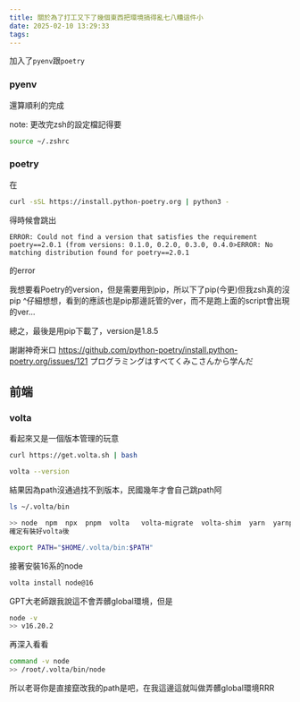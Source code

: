 ```yaml
---
title: 關於為了打工又下了幾個東西把環境搞得亂七八糟這件小
date: 2025-02-10 13:29:33
tags:
---
```


加入了`pyenv`跟`poetry`

### pyenv

還算順利的完成

note: 更改完zsh的設定檔記得要
```bash 
source ~/.zshrc 
```

### poetry

在
```bash 
curl -sSL https://install.python-poetry.org | python3 -
```
得時候會跳出
```console
ERROR: Could not find a version that satisfies the requirement poetry==2.0.1 (from versions: 0.1.0, 0.2.0, 0.3.0, 0.4.0>ERROR: No matching distribution found for poetry==2.0.1
```
的error

我想要看Poetry的version，但是需要用到pip，所以下了pip(今更)但我zsh真的沒pip
^仔細想想，看到的應該也是pip那邊託管的ver，而不是跑上面的script會出現的ver...

總之，最後是用pip下載了，version是1.8.5


謝謝神奇米口
https://github.com/python-poetry/install.python-poetry.org/issues/121
プログラミングはすべてくみこさんから学んだ

## 前端
### volta
看起來又是一個版本管理的玩意
```bash
curl https://get.volta.sh | bash
```

```bash
volta --version
```
結果因為path沒通過找不到版本，民國幾年才會自己跳path阿
```bash
ls ~/.volta/bin

>> node  npm  npx  pnpm  volta   volta-migrate  volta-shim  yarn  yarnpkg
確定有裝好volta後

export PATH="$HOME/.volta/bin:$PATH"
```
接著安裝16系的node
```bash
volta install node@16
```
GPT大老師跟我說這不會弄髒global環境，但是
```bash
node -v
>> v16.20.2
```
再深入看看
```bash
command -v node
>> /root/.volta/bin/node
```
所以老哥你是直接竄改我的path是吧，在我這邊這就叫做弄髒global環境RRR